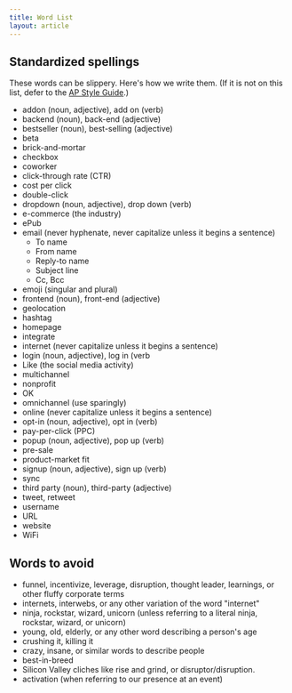 ```yaml
---
title: Word List
layout: article
---
```

## Standardized spellings

These words can be slippery. Here's how we write them. (If it is not on this list, defer to the [AP Style Guide](https://www.apstylebook.com/).)

- addon (noun, adjective), add on (verb)
- backend (noun), back-end (adjective)
- bestseller (noun), best-selling (adjective)
- beta
- brick-and-mortar 
- checkbox
- coworker
- click-through rate (CTR)
- cost per click
- double-click
- dropdown (noun, adjective), drop down (verb)
- e-commerce (the industry)
- ePub
- email (never hyphenate, never capitalize unless it begins a sentence)
  - To name
  - From name
  - Reply-to name
  - Subject line
  - Cc, Bcc
- emoji (singular and plural)
- frontend (noun), front-end (adjective)
- geolocation
- hashtag
- homepage
- integrate
- internet (never capitalize unless it begins a sentence)
- login (noun, adjective), log in (verb
- Like (the social media activity)
- multichannel
- nonprofit
- OK
- omnichannel (use sparingly)
- online (never capitalize unless it begins a sentence)
- opt-in (noun, adjective), opt in (verb)
- pay-per-click (PPC)
- popup (noun, adjective), pop up (verb)
- pre-sale
- product-market fit
- signup (noun, adjective), sign up (verb)
- sync
- third party (noun), third-party (adjective) 
- tweet, retweet
- username
- URL
- website
- WiFi

## Words to avoid

- funnel, incentivize, leverage, disruption, thought leader, learnings, or other fluffy corporate terms
- internets, interwebs, or any other variation of the word "internet"
- ninja, rockstar, wizard, unicorn (unless referring to a literal ninja, rockstar, wizard, or unicorn)
- young, old, elderly, or any other word describing a person's age
- crushing it, killing it
- crazy, insane, or similar words to describe people
- best-in-breed
- Silicon Valley cliches like rise and grind, or disruptor/disruption.
- activation (when referring to our presence at an event)
